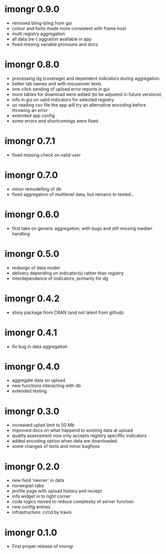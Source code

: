 # imongr 0.9.0

* removed bling-bling from gui
* colour and fonts made more consistent with frame host
* multi registry aggregation
* all data (re-) aggration available in app
* fixed missing variable pronouns and docs

# imongr 0.8.0

* processing dg (coverage) and dependent indicators during aggregation
* better tab names and with mouseover texts
* one-click sending of upload error reports in gui
* more tables for download were added (to be adjusted in future versions)
* info in gui on valid indicators for selected registry
* on reading csv file the app will try an alternative encoding before throwing an error
* extended app config
* some errors and shortcomings were fixed

# imongr 0.7.1

* fixed missing check on valid user

# imongr 0.7.0

* minor remodelling of db
* fixed aggregation of multilevel data, but remains to tested...

# imongr 0.6.0

* first take on generic aggregation, with bugs and still missing median handling 

# imongr 0.5.0

* redesign of data model
* delivery depending on indicator(s) rather than registry
* interdependence of indicators, primarily for dg

# imongr 0.4.2

* shiny package from CRAN (and not latest from github)

# imongr 0.4.1

* fix bug in data aggregation

# imongr 0.4.0

* aggregate data on upload
* new functions interacting with db
* extended testing

# imongr 0.3.0

* increased uplad limit to 50 Mb
* improved docs on what happend to existing data at upload
* quality assessment now only accepts registry speciffic indicators
* added encoding option when data are downloaded
* some changes of texts and minor bugfixes

# imongr 0.2.0

* new field 'nevner' in data
* norwegian tabs
* profile page with upload history and reciept
* info widget in to right corner
* code logics moved to reduce complexity of server function
* new config entries
* infrastructure: ci/cd by travis

# imongr 0.1.0

* First proper release of imongr
